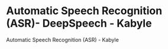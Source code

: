 # Automatic Speech Recognition (ASR)- DeepSpeech - Kabyle
Automatic Speech Recognition (ASR) - Kabyle
